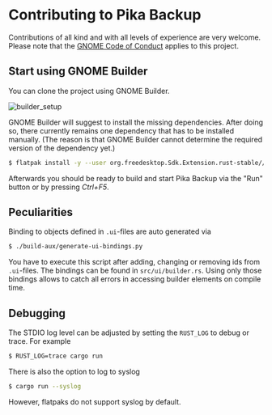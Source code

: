 # Contributing to Pika Backup

Contributions of all kind and with all levels of experience are very welcome. Please note that the [GNOME Code of Conduct](https://wiki.gnome.org/Foundation/CodeOfConduct) applies to this project.

## Start using GNOME Builder

You can clone the project using GNOME Builder.

![builder_setup](/uploads/f5b239c191c15922a615a28a55110b1c/builder_setup.png)

GNOME Builder will suggest to install the missing dependencies. After doing so, there currently remains one dependency that has to be installed manually. (The reason is that GNOME Builder cannot determine the required version of the dependency yet.)

```sh
$ flatpak install -y --user org.freedesktop.Sdk.Extension.rust-stable//20.08
```

Afterwards you should be ready to build and start Pika Backup via the "Run" button or by pressing *Ctrl+F5*.

## Peculiarities

Binding to objects defined in `.ui`-files are auto generated via

```sh
$ ./build-aux/generate-ui-bindings.py
```

You have to execute this script after adding, changing or removing ids from `.ui`-files. The bindings can be found in `src/ui/builder.rs`. Using only those bindings allows to catch all errors in accessing builder elements on compile time.

## Debugging

The STDIO log level can be adjusted by setting the `RUST_LOG` to debug or trace. For example

```sh
$ RUST_LOG=trace cargo run
```

There is also the option to log to syslog

```sh
$ cargo run --syslog
```

However, flatpaks do not support syslog by default.
